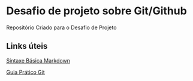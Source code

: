 # Desafio de projeto sobre Git/Github
Repositório Criado para o Desafio de Projeto

## Links úteis
[Sintaxe  Básica Markdown](https://docs.pipz.com/central-de-ajuda/learning-center/guia-basico-de-markdown#open)

[Guia Prático Git](https://rogerdudler.github.io/git-guide/index.pt_BR.html)
